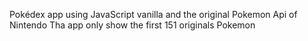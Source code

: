 


Pokédex app using JavaScript vanilla and the original Pokemon Api of Nintendo
Tha app only show the first 151 originals Pokemon
